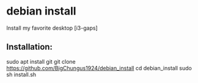 # debian install
Install my favorite desktop [i3-gaps] 
## Installation:
  sudo apt install git
  git clone https://github.com/BigChungus1924/debian_install
  cd debian_install
  sudo sh install.sh
